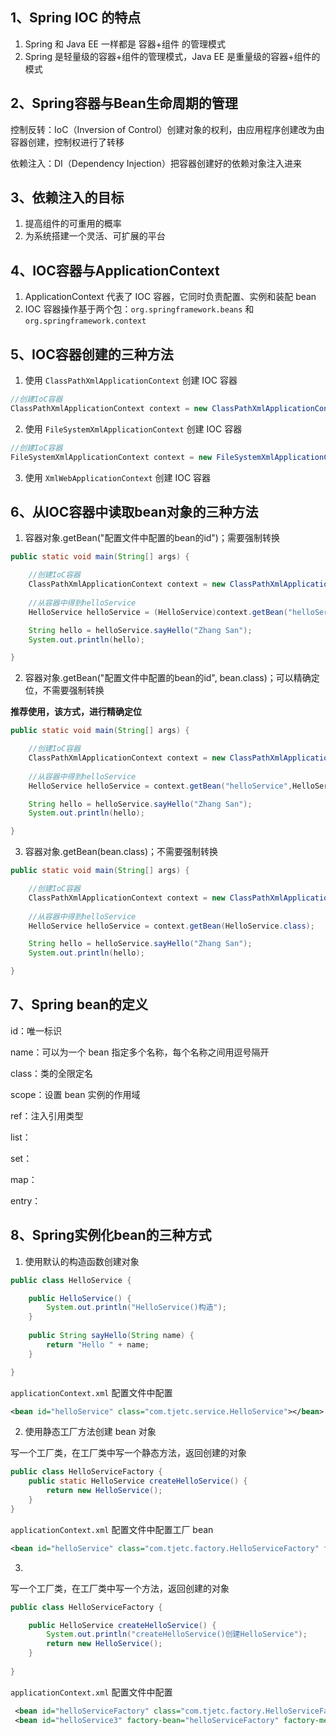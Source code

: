 ## 1、Spring IOC 的特点

1. Spring 和 Java EE 一样都是 容器+组件 的管理模式
2. Spring 是轻量级的容器+组件的管理模式，Java EE 是重量级的容器+组件的模式



## 2、Spring容器与Bean生命周期的管理

控制反转：IoC（Inversion of Control）创建对象的权利，由应用程序创建改为由容器创建，控制权进行了转移

依赖注入：DI（Dependency Injection）把容器创建好的依赖对象注入进来



## 3、依赖注入的目标

1. 提高组件的可重用的概率
2. 为系统搭建一个灵活、可扩展的平台



## 4、IOC容器与ApplicationContext

1. ApplicationContext 代表了 IOC 容器，它同时负责配置、实例和装配 bean
2. IOC 容器操作基于两个包：`org.springframework.beans` 和 `org.springframework.context`



## 5、IOC容器创建的三种方法

1. 使用 `ClassPathXmlApplicationContext` 创建 IOC 容器

~~~java
//创建IoC容器
ClassPathXmlApplicationContext context = new ClassPathXmlApplicationContext("applicationContext.xml");
~~~



2. 使用 `FileSystemXmlApplicationContext` 创建 IOC 容器

~~~java
//创建IoC容器
FileSystemXmlApplicationContext context = new FileSystemXmlApplicationContext("file:///E:/1.soft/Code/Spring/0525-spring/src/main/resources/applicationContext.xml");
~~~



3. 使用 `XmlWebApplicationContext` 创建 IOC 容器



## 6、从IOC容器中读取bean对象的三种方法

1. 容器对象.getBean("配置文件中配置的bean的id")；需要强制转换

~~~java
public static void main(String[] args) {

    //创建IoC容器
    ClassPathXmlApplicationContext context = new ClassPathXmlApplicationContext("config/applicationContext.xml");
    
    //从容器中得到helloService
    HelloService helloService = (HelloService)context.getBean("helloService");

    String hello = helloService.sayHello("Zhang San");
    System.out.println(hello);

}
~~~



2. 容器对象.getBean("配置文件中配置的bean的id", bean.class)；可以精确定位，不需要强制转换

**推荐使用，该方式，进行精确定位**

~~~java
public static void main(String[] args) {

    //创建IoC容器
    ClassPathXmlApplicationContext context = new ClassPathXmlApplicationContext("config/applicationContext.xml");
    
    //从容器中得到helloService
    HelloService helloService = context.getBean("helloService",HelloService.class);

    String hello = helloService.sayHello("Zhang San");
    System.out.println(hello);

}
~~~



3. 容器对象.getBean(bean.class)；不需要强制转换

~~~java
public static void main(String[] args) {

    //创建IoC容器
    ClassPathXmlApplicationContext context = new ClassPathXmlApplicationContext("config/applicationContext.xml");
    
    //从容器中得到helloService
    HelloService helloService = context.getBean(HelloService.class);

    String hello = helloService.sayHello("Zhang San");
    System.out.println(hello);

}
~~~



## 7、Spring bean的定义



id：唯一标识

name：可以为一个 bean 指定多个名称，每个名称之间用逗号隔开

class：类的全限定名

scope：设置 bean 实例的作用域

ref：注入引用类型

list：

set：

map：

entry：



## 8、Spring实例化bean的三种方式

1. 使用默认的构造函数创建对象

~~~java
public class HelloService {

	public HelloService() {
		System.out.println("HelloService()构造");
	}
	
	public String sayHello(String name) {
		return "Hello " + name;
	}

}
~~~

`applicationContext.xml` 配置文件中配置

~~~xml
<bean id="helloService" class="com.tjetc.service.HelloService"></bean>
~~~



2. 使用静态工厂方法创建 bean 对象

写一个工厂类，在工厂类中写一个静态方法，返回创建的对象

~~~java
public class HelloServiceFactory {
	public static HelloService createHelloService() {
		return new HelloService();
	}	
}
~~~



`applicationContext.xml` 配置文件中配置工厂 bean

~~~xml
<bean id="helloService" class="com.tjetc.factory.HelloServiceFactory" factory-method="createHelloService"></bean>
~~~



3. 

写一个工厂类，在工厂类中写一个方法，返回创建的对象

~~~java
public class HelloServiceFactory {

	public HelloService createHelloService() {
		System.out.println("createHelloService()创建HelloService");
		return new HelloService();
	}
	
}
~~~

`applicationContext.xml` 配置文件中配置

~~~xml
 <bean id="helloServiceFactory" class="com.tjetc.factory.HelloServiceFactory"></bean>
 <bean id="helloService3" factory-bean="helloServiceFactory" factory-method="createHelloService"></bean>
~~~













